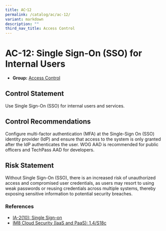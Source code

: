 ```yaml
---
title: AC᠆12
permalink: /catalog/ac/ac-12/
variant: markdown
description: ""
third_nav_title: Access Control
---
```

# AC-12: Single Sign-On (SSO) for Internal Users

* **Group:** [Access Control](/catalog/ac)

## Control Statement

Use Single Sign-On (SSO) for internal users and services.

## Control Recommendations

Configure multi-factor authentication (MFA) at the Single-Sign On (SSO) identity provider (IdP) and ensure that access to the system is only granted after the IdP authenticates the user. WOG AAD is recommended for public officers and TechPass AAD for developers.

## Risk Statement

Without Single Sign-On (SSO), there is an increased risk of unauthorized access and compromised user credentials, as users may resort to using weak passwords or reusing credentials across multiple systems, thereby exposing sensitive information to potential security breaches.



### References


 * [IA-2(10): Single Sign-on](https://doi.org/10.6028/NIST.SP.800-53r5)
 * [IM8 Cloud Security (IaaS and PaaS): 1.4/S18c](https://intranet.mof.gov.sg/portal/IM/Themes/IT-Management/Cloud/Topics/Cloud-Security.aspx)